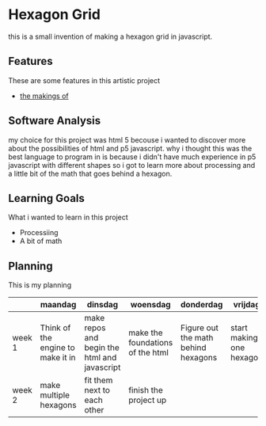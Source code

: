 # Hexagon Grid

this is a small invention of making a hexagon grid in javascript.

## Features
These are some features in this artistic project

- [the makings of](link)

## Software Analysis 
my choice for this project was html 5 becouse i wanted to discover more about the possibilities of html and p5 javascript.
why i thought this was the best language to program in is because i didn't have much experience in p5 javascript with different shapes
so i got to learn more about processing and a little bit of the math that goes behind a hexagon.

## Learning Goals 
What i wanted to learn in this project
- Processiing
- A bit of math

## Planning 
This is my planning

| | maandag | dinsdag | woensdag | donderdag | vrijdag |
| --- | --- | --- | --- | --- | --- |
|week 1 |Think of the engine to make it in|make repos and begin the html and javascript|make the foundations of the html|Figure out the math behind hexagons|start making one hexagon|
|week 2 |make multiple hexagons|fit them next to each other|finish the project up|
